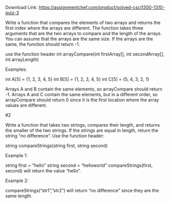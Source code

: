 Download Link: https://assignmentchef.com/product/solved-csci1300-1310-quiz-3
<br>



Write a function that compares the elements of two arrays and returns the first index where the arrays are different. The function takes three arguments that are the two arrays to compare and the length of the arrays. You can assume that the arrays are the same size. If the arrays are the same, the function should return -1.

use the function header int arrayCompare(int firstArray[], int secondArray[], int arrayLength)

Examples:

int A[5] = {1, 2, 3, 4, 5} int B[5] = {1, 2, 3, 4, 5} int C[5] = {5, 4, 3, 2, 1}

Arrays A and B contain the same elements, so arrayCompare should return -1. Arrays A and C contain the same elements, but in a different order, so arrayCompare should return 0 since it is the first location where the array values are different.

#2

Write a function that takes two strings, compares their length, and returns the smaller of the two strings. If the strings are equal in length, return the string “no difference”. Use the function header:

string compareStrings(string first, string second)

Example 1:

string first = “hello” string second = “helloworld” compareStrings(first, second) will return the value “hello”.

Example 2:

compareStrings(“str1”,”str2”) will return “no difference” since they are the same length.